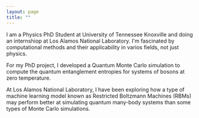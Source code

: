 ```yaml
---
layout: page
title: ""
---
```


I am a Physics PhD Student at University of Tennessee Knoxville and doing an internshiop at Los Alamos National Laboratory. I'm fascinated by computational methods and their applicability in varios fields, not just physics. 

For my PhD project, I developed a Quantum Monte Carlo simulation to compute the quantum entanglement entropies for systems of bosons at zero temperature.

At Los Alamos National Laboratory, I have been exploring how a type of machine learning model known as Restricted Boltzmann Machines (RBMs) may perform better at simulating quantum many-body systems than some types of Monte Carlo simulations.

